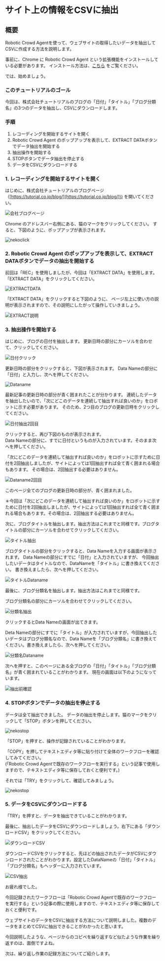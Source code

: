 # サイト上の情報をCSVに抽出

## 概要

Robotic Crowd Agentを使って、ウェブサイトの取得したいデータを抽出してCSVに作成する方法を説明します。

事前に、Chrome に Robotic Crowd Agent という拡張機能をインストールしている必要があります。 インストール方法は、[こちら](https://tutorial.co.jp/news/release/2019/06/rc_agent/#install) をご覧ください。

では、始めましょう。

### このチュートリアルのゴール

今回は、株式会社チュートリアルのブログの「日付」「タイトル」「ブログ分類名」の3つのデータを抽出し、CSVにダウンロードします。

### 手順

1. レコーディングを開始するサイトを開く
2. Robotic Crowd Agent のポップアップを表示して、EXTRACT DATAボタンでデータ抽出を開始する
3. 抽出操作を開始する
4. STOPボタンでデータ抽出を停止する
5. データをCSVにダウンロードする

### 1. レコーディングを開始するサイトを開く

はじめに、株式会社チュートリアルのブログページ（[https://tutorial.co.jp/blog/](https://tutorial.co.jp/blog/)\) を開いてください。

![&#x4F1A;&#x793E;&#x30D6;&#x30ED;&#x30B0;&#x30DA;&#x30FC;&#x30B8;](../.gitbook/assets/csv1.png)

Chrome のアドレスバー右側にある、猫のマークをクリックしてください。 すると、下図のように、ポップアップが表示されます。

![nekoclick](../.gitbook/assets/csv2.png)

### 2. Robotic Crowd Agent のポップアップを表示して、EXTRACT DATAボタンでデータの抽出を開始する

前回は「REC」を使用しましたが、今回は「EXTRACT DATA」を使用します。 「EXTRACT DATA」をクリックしてください。

![EXTRACTDATA](../.gitbook/assets/csv3.png)

「EXTRACT DATA」をクリックすると下図のように、 ページ左上に使い方の説明が表示されますので、その説明にしたがって操作していきましょう。

![EXTRACT&#x8AAC;&#x660E;](../.gitbook/assets/csv4.png)

### 3. 抽出操作を開始する

はじめに、ブログの日付を抽出します。 更新日時の部分にカーソルを合わせて、クリックしてください。

![&#x65E5;&#x4ED8;&#x30AF;&#x30EA;&#x30C3;&#x30AF;](../.gitbook/assets/csv5.png)

更新日時の部分をクリックすると、下図が表示されます。 Data Nameの部分に「日付」と入力し、次へを押してください。

![Dataname](../.gitbook/assets/csv6.png)

最新記事の更新日時の部分が青く囲まれたことが分かります。 連続したデータを抽出したいので、「次にどこのデータを連続して抽出すれば良いのか」をロボットに示す必要があります。 そのため、2つ目のブログの更新日時をクリックしてください。

![&#x65E5;&#x4ED8;&#x62BD;&#x51FA;2&#x56DE;&#x76EE;](../.gitbook/assets/csv7.png)

クリックすると、再び下図のものが表示されます。  
Data Nameの部分に、すでに日付というものが入力されています。そのまま次へを押してください。

「次にどこのデータを連続して抽出すれば良いのか」をロボットに示すために日付を2回抽出しましたが、サイトによっては1回抽出すれば全て青く囲まれる場合もあります。 その場合は、2回抽出する必要はありません。

![Dataname2&#x56DE;&#x76EE;](../.gitbook/assets/csv8.png)

このページ全てのブログの更新日時の部分が、青く囲まれました。

＊今回は「次にどこのデータを連続して抽出すれば良いのか」をロボットに示すために日付を2回抽出しましたが、サイトによっては1回抽出すれば全て青く囲まれる場合もあります。その場合は、2回抽出する必要はありません。

次に、ブログタイトルを抽出します。抽出方法はこれまでと同様です。ブログタイトルの部分にカーソルを合わせてクリックしてください。

![&#x30BF;&#x30A4;&#x30C8;&#x30EB;&#x62BD;&#x51FA;](../.gitbook/assets/csv9.png)

ブログタイトルの部分をクリックすると、Data Nameを入力する画面が表示されます。 Data Nameの部分にすでに「日付」と入力されていますが、 今回抽出したいデータはタイトルなので、DataNameを「タイトル」に書き換えてください。 書き換えましたら、次へを押してください。

![&#x30BF;&#x30A4;&#x30C8;&#x30EB;Dataname](../.gitbook/assets/csv10.png)

最後に、ブログ分類名を抽出します。抽出方法はこれまでと同様です。

ブログ分類名の部分にカーソルを合わせてクリックしてください。

![&#x5206;&#x985E;&#x540D;&#x62BD;&#x51FA;](../.gitbook/assets/csv11.png)

クリックするとData Nameの画面が出てきます。

Deta Nameの部分にすでに「タイトル」が入力されていますが、今回抽出したいデータはブログ分類名なので、Data Nameを「ブログ分類名」に書き換えてください。書き換えましたら、次へを押してください。

![&#x5206;&#x985E;&#x540D;Dataname](../.gitbook/assets/csv12.png)

次へを押すと、このページにある全ブログの「日付」「タイトル」「ブログ分類名」が青く囲まれていることがわかります。 現在の画面は以下のようになっています。

![&#x62BD;&#x51FA;&#x524D;&#x78BA;&#x8A8D;](../.gitbook/assets/csv13.png)

### 4. STOPボタンでデータの抽出を停止する

データは全て抽出できました。 データの抽出を停止します。猫のマークをクリックして「STOP」ボタンを押してください。

![nekostop](../.gitbook/assets/csv14.png)

「STOP」を押すと、操作が記録されていることがわかります。

「COPY」を押してテキストエディタ等に貼り付けて全体のワークフローを確認してみてください。  
\(「Robotic Crowd Agentで既存のワークフローを実行する」という記事で使用しますので、テキストエディタ等に保存しておくと便利です。\)

それでは「TRY」をクリックして、確認してみましょう。

![nekostop](../.gitbook/assets/csv15.png)

### 5. データをCSVにダウンロードする

「TRY」を押すと、データを抽出できていることがわかります。

最後に、抽出したデータをCSVにダウンロードしましょう。右下にある「ダウンロードCSV」をクリックしてください。

![&#x30C0;&#x30A6;&#x30F3;&#x30ED;&#x30FC;&#x30C9;CSV](../.gitbook/assets/csv16.png)

ダウンロードCSVをクリックすると、先ほどの抽出されたデータがCSVにダウンロードされたことがわかります。設定したDataNameの「日付」「タイトル」「ブログ分類名」もヘッダーに入力されています。

![CSV&#x62BD;&#x51FA;](../.gitbook/assets/csv17.png)

お疲れ様でした。

今回記録されたワークフローは「Robotic Crowd Agentで既存のワークフローを実行する」という記事の際に使用しますので、テキストエディタ等に保存しておくと便利です。

ウェブサイトのデータをCSVに抽出する方法について説明しました。複数のデータをまとめてCSVに抽出できることがわかったと思います。

今回説明したような、ページからのコピペを繰り返すなど似たような作業を繰り返すのは、面倒ですよね。

次は、繰り返し作業の記録方法についてご紹介します。

